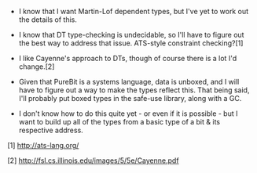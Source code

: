* I know that I want Martin-Lof dependent types, but I've yet to work out the
  details of this.

* I know that DT type-checking is undecidable, so I'll have to figure out the
  best way to address that issue. ATS-style constraint checking?[1]

* I like Cayenne's approach to DTs, though of course there is a lot I'd
  change.[2]

* Given that PureBit is a systems language, data is unboxed, and I will have
  to figure out a way to make the types reflect this. That being said, I'll
  probably put boxed types in the safe-use library, along with a GC.

* I don't know how to do this quite yet - or even if it is possible - but I want
  to build up all of the types from a basic type of a bit & its respective address.

[1] http://ats-lang.org/

[2] http://fsl.cs.illinois.edu/images/5/5e/Cayenne.pdf
